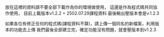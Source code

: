 放在這裡的資料請不要全部下載作為你的環境做使用，
這邊是作為程式碼共同協作使用，
目前上載版本v1.2.2 + 2502.07.29課程資料
最後輸出壓版本會是v.1.2.3

如果各位有修正任何的程式碼(課程資料不算)，請上傳一個同名的新檔案，利用版本的功能去上傳
我們最後全部建立完，確定功能沒有問題，就會壓版本到v1.2.3
